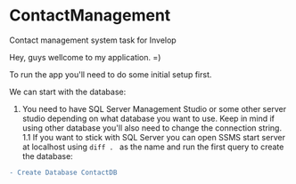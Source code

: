 # ContactManagement
 Contact management system task for Invelop
 
 Hey, guys wellcome to my application. =)

 To run the app you'll need to do some initial setup first.

 We can start with the database:

 1. You need to have SQL Server Management Studio or some other server studio depending on what database you want to       use. Keep in mind if using other database you'll also need to change the connection string.
 1.1 If you want to stick with SQL Server you can open SSMS start server at localhost using ```diff . ``` as the name and run the first query to create the database:
 ```diff
- Create Database ContactDB
```
